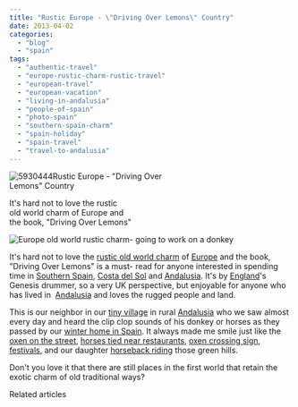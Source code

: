 ```yaml
---
title: "Rustic Europe - \"Driving Over Lemons\" Country"
date: 2013-04-02
categories: 
  - "blog"
  - "spain"
tags: 
  - "authentic-travel"
  - "europe-rustic-charm-rustic-travel"
  - "european-travel"
  - "european-vacation"
  - "living-in-andalusia"
  - "people-of-spain"
  - "photo-spain"
  - "southern-spain-charm"
  - "spain-holiday"
  - "spain-travel"
  - "travel-to-andalusia"
---
```


![5930444](https://pub-ac94b3f306b24c0dba4238943c97f2e1.r2.dev/6a00e5502a95078833017d42763fef970c.jpg)Rustic Europe - "Driving Over  
Lemons" Country  
  
It's hard not to love the rustic  
old world charm of Europe and  
the book, "Driving Over Lemons"

<!--more-->  
![Europe old world rustic charm- going to work on a donkey](https://pub-ac94b3f306b24c0dba4238943c97f2e1.r2.dev/6a00e5502a95078833017c38471525970b.jpg)  
  
It's hard not to love the [rustic old world charm](https://pub-ac94b3f306b24c0dba4238943c97f2e1.r2.dev/2013/02/europes-rustic-old-world-charm-romantic-road.html "Europe's rustic old world charm") of [Europe](https://pub-ac94b3f306b24c0dba4238943c97f2e1.r2.dev/2012/02/5-best-european-family-vacations.html "europe vacation") and the book, "Driving Over Lemons" is a must- read for anyone interested in spending time in [Southern Spain](https://pub-ac94b3f306b24c0dba4238943c97f2e1.r2.dev/2011/05/best-southern-spain-holiday.html "best holiday southern spain"), [Costa del Sol](https://pub-ac94b3f306b24c0dba4238943c97f2e1.r2.dev/2010/06/family-travel-tips-in-spains-costa-del-sol-countryside-adventures-mediterranean-beaches-photography-.html "travel costa del sol tips") and [Andalusia](https://pub-ac94b3f306b24c0dba4238943c97f2e1.r2.dev/2011/08/family-travel-spain-photo-andalusia.html "Andalusia travel spain"). It's by [England](https://pub-ac94b3f306b24c0dba4238943c97f2e1.r2.dev/england/ "England travel tips")'s Genesis drummer, so a very UK perspective, but enjoyable for anyone who has lived in  [Andalusia](https://pub-ac94b3f306b24c0dba4238943c97f2e1.r2.dev/2009/04/spain-stunning-semana-santa-easter-procession-in-andalusia-white-village.html "andalusia semana santa") and loves the rugged people and land.  
  
This is our neighbor in our [tiny village](https://pub-ac94b3f306b24c0dba4238943c97f2e1.r2.dev/2006/11/we-are-living-i.html#more "beautiful village in Spain") in rural [Andalusia](https://pub-ac94b3f306b24c0dba4238943c97f2e1.r2.dev/2012/12/skiing-in-southern-spain.html "skiing southern spain tips") who we saw almost every day and heard the clip clop sounds of his donkey or horses as they passed by our [winter home in Spain](https://pub-ac94b3f306b24c0dba4238943c97f2e1.r2.dev/2009/11/lifestyle-design-a-winter-in-spain-extendedtravel-digitalnomad-miniretirement-4hww-travel.html "winter home in spain"). It always made me smile just like the [oxen on the street](https://pub-ac94b3f306b24c0dba4238943c97f2e1.r2.dev/2010/04/family-travel-photo-spain-around-the-world-travel-ox-traditional-white-village-expat-lifestyle.html "spain travel oxen photo"), [horses tied near restaurants](https://pub-ac94b3f306b24c0dba4238943c97f2e1.r2.dev/2008/12/grace-gratitude.html "spain village life horses travel"), [oxen crossing sign](https://pub-ac94b3f306b24c0dba4238943c97f2e1.r2.dev/2010/04/aroundtheworld-family-travel-digital-nomads-lifestyle-design-4-hour-workweek-international-vacations.html "funny oxen sign andalusia spain"), [festivals](https://pub-ac94b3f306b24c0dba4238943c97f2e1.r2.dev/2010/01/3-kings-in-spain-andalusia-festival-tradition-white-village-christmas-epiphany-12th-night.html "3 king festival spain"), and our daughter [horseback riding](https://pub-ac94b3f306b24c0dba4238943c97f2e1.r2.dev/2007/03/andalusian-hors.html "horseback riding in Andalusia") those green hills.  
  
Don't you love it that there are still places in the first world that retain the exotic charm of old traditional ways?  

Related articles

